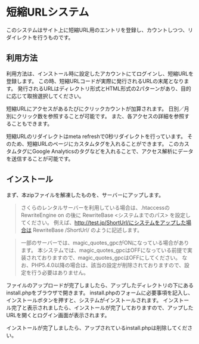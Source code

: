 短縮URLシステム
========

このシステムはサイト上に短縮URL用のエントリを登録し、カウントしつつ、リダイレクトを行うものです。

利用方法
--------

利用方法は、インストール時に設定したアカウントにてログインし、短縮URLを登録します。
この時、短縮URLコードが実際に発行されるURLの末尾となります。
発行されるURLはディレクトリ形式とHTML形式の2パターンがあり、目的に応じて取捨選択してください。

短縮URLにアクセスがあるたびにクリックカウントが加算されます。
日別／月別にクリック数を参照することが可能です。
また、各アクセスの詳細を参照することもできます。

短縮URLのリダイレクトはmeta refreshで0秒リダイレクトを行っています。
そのため、短縮URLのページにカスタムタグを入れることができます。
このカスタムタグにGoogle Analyticsのタグなどを入れることで、アクセス解析にデータを送信することが可能です。

インストール
--------

まず、本zipファイルを解凍したものを、サーバーにアップします。

> さくらのレンタルサーバーを利用している場合は、.htaccessの
> RewriteEngine on
> の後に
> RewriteBase <システムまでのパス>
> を設定してください。
> 例えば、http://test.jp/ShortUrl/にシステムをアップした場合は
> RewriteBase /ShortUrl/
> のように記述します。

> 一部のサーバーでは、magic_quotes_gpcがONになっている場合があります。
> 本システムでは、magic_quotes_gpcはOFFになっている前提で実装されておりますので、magic_quotes_gpcはOFFにしてください。
> なお、PHP5.4.0以降の場合は、該当の設定が削除されておりますので、設定を行う必要はありません。

ファイルのアップロードが完了しましたら、アップしたディレクトリの下にあるinstall.phpをブラウザで開きます。
install.phpのフォームに必要事項を記入し、インストールボタンを押すと、システムがインストールされます。
インストール完了と表示されましたら、インストールが完了しておりますので、アップしたURLを開くとログイン画面が表示されます。

インストールが完了しましたら、アップされているinstall.phpは削除してください。
